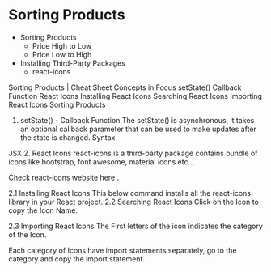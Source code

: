 # Sorting Products

- Sorting Products
  - Price High to Low
  - Price Low to High
- Installing Third-Party Packages
  - react-icons

Sorting Products | Cheat Sheet Concepts in Focus setState() Callback Function
React Icons Installing React Icons Searching React Icons Importing React Icons
Sorting Products

1. setState() - Callback Function The setState() is asynchronous, it takes an
   optional callback parameter that can be used to make updates after the state
   is changed. Syntax

JSX 2. React Icons react-icons is a third-party package contains bundle of icons
like bootstrap, font awesome, material icons etc..,

Check react-icons website here .

2.1 Installing React Icons This below command installs all the react-icons
library in your React project. 2.2 Searching React Icons Click on the Icon to
copy the Icon Name.

2.3 Importing React Icons The First letters of the icon indicates the category
of the Icon.

Each category of Icons have import statements separately, go to the category and
copy the import statement.
